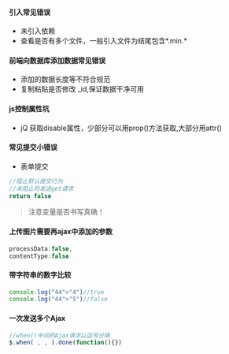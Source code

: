 #### 引入常见错误
* 未引入依赖
* 查看是否有多个文件，一般引入文件为结尾包含*.min.*

#### 前端向数据库添加数据常见错误
* 添加的数据长度等不符合规范
* 复制粘贴是否修改 _id,保证数据干净可用
	

#### js控制属性坑
* jQ 获取disable属性，少部分可以用prop()方法获取,大部分用attr()


#### 常见提交小错误
* 表单提交
```js
//阻止默认提交行为
//未阻止将发送get请求
return false
```
>注意变量是否书写真确！

#### 上传图片需要再ajax中添加的参数
```js
processData:false,
contentType:false
```

#### 带字符串的数字比较
```js
console.log("44">"4")//true
console.log("44">"5")//false
```
#### 一次发送多个Ajax
```js
//when()中间的Ajax请求以逗号分隔
$.when( , , ).done(function(){})
```

